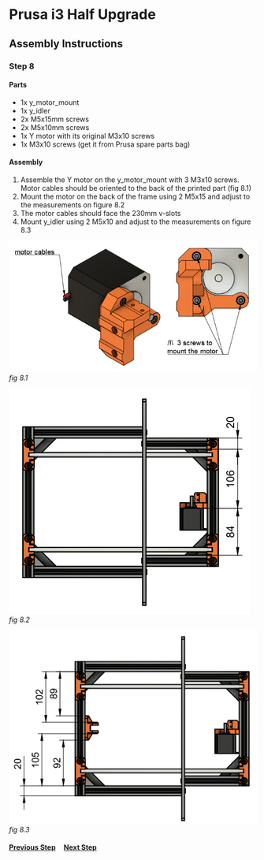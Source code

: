 # Prusa i3 Half Upgrade

## Assembly Instructions

### Step 8

#### Parts

* 1x y_motor_mount
* 1x y_idler
* 2x M5x15mm screws
* 2x M5x10mm screws
* 1x Y motor with its original M3x10 screws
* 1x M3x10 screws (get it from Prusa spare parts bag)

#### Assembly

1. Assemble the Y motor on the y_motor_mount with 3 M3x10 screws. Motor cables should be oriented to the back of the printed part (fig 8.1)
1. Mount the motor on the back of the frame using 2 M5x15 and adjust to the measurements on figure 8.2
1. The motor cables should face the 230mm v-slots
1. Mount y_idler using 2 M5x10 and adjust to the measurements on figure 8.3



![](img/fig8.1.png)\
*fig 8.1*

![](img/fig8.2.png)\
*fig 8.2*


![](img/fig8.3.png)\
*fig 8.3*

#### [Previous Step](step07.md) &nbsp;&nbsp;&nbsp; [Next Step](step09.md)